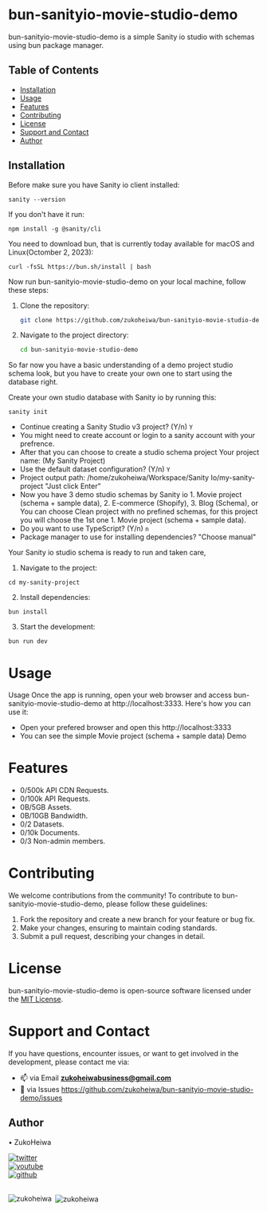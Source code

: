 # bun-sanityio-movie-studio-demo

bun-sanityio-movie-studio-demo is a simple Sanity io studio with schemas using bun package manager.

## Table of Contents

- [Installation](#installation)
- [Usage](#usage)
- [Features](#features)
- [Contributing](#contributing)
- [License](#license)
- [Support and Contact](#support-and-contact)
- [Author](#author)
## Installation

Before make sure you have Sanity io client installed:
```
sanity --version
```
If you don't have it run:
```
npm install -g @sanity/cli
```

You need to download bun, that is currently today available for macOS and Linux(Octomber 2, 2023):
```
curl -fsSL https://bun.sh/install | bash
```

Now run bun-sanityio-movie-studio-demo on your local machine, follow these steps:

1. Clone the repository:

    ```bash
   git clone https://github.com/zukoheiwa/bun-sanityio-movie-studio-demo.git
    ```
2. Navigate to the project directory:

    ```bash
    cd bun-sanityio-movie-studio-demo
    ```
So far now you have a basic understanding of a demo project studio schema look, but you have to create your own one to start using the database right.

Create your own studio database with Sanity io by running this:
```
sanity init
```
- Continue creating a Sanity Studio v3 project? (Y/n) ```Y```
- You might need to create account or login to a sanity account with your prefrence.
- After that you can choose to create a studio schema project Your project name: (My Sanity Project) 
- Use the default dataset configuration? (Y/n) ```Y```
- Project output path: /home/zukoheiwa/Workspace/Sanity Io/my-sanity-project "Just click Enter"
- Now you have 3 demo studio schemas by Sanity io 1. Movie project (schema + sample data), 2. E-commerce (Shopify), 3. Blog (Schema), or You can choose Clean project with no prefined schemas, for this project you will choose the 1st one 1. Movie project (schema + sample data).
- Do you want to use TypeScript? (Y/n) ```n```
- Package manager to use for installing dependencies? "Choose manual"

Your Sanity io studio schema is ready to run and taken care,

1. Navigate to the project:
```
cd my-sanity-project
```

2. Install dependencies:
```
bun install
```

3. Start the development:
```
bun run dev
```


# Usage
Usage
Once the app is running, open your web browser and access bun-sanityio-movie-studio-demo at http://localhost:3333. Here's how you can use it:

- Open your prefered browser and open this http://localhost:3333
- You can see the simple  Movie project (schema + sample data) Demo

# Features
- 0/500k API CDN Requests.
- 0/100k API Requests.
- 0B/5GB Assets.
- 0B/10GB Bandwidth.
- 0/2 Datasets.
- 0/10k Documents.
- 0/3 Non-admin members.

# Contributing
We welcome contributions from the community! To contribute to bun-sanityio-movie-studio-demo, please follow these guidelines:
1. Fork the repository and create a new branch for your feature or bug fix.
2. Make your changes, ensuring to maintain coding standards.
3. Submit a pull request, describing your changes in detail.

# License
bun-sanityio-movie-studio-demo is open-source software licensed under the [MIT License](https://choosealicense.com/licenses/mit/).

# Support and Contact
If you have questions, encounter issues, or want to get involved in the development, please contact me via:
- 📫 via Email **zukoheiwabusiness@gmail.com**
- 📄 via Issues https://github.com/zukoheiwa/bun-sanityio-movie-studio-demo/issues 

## Author
&#8226; ZukoHeiwa

<div>
<a href="https://www.youtube.com/channel/UCt3X0lR50_2yqdj9o3LUpKA" target="blank">
  <img src="https://img.shields.io/badge/@ZukoHeiwa-blue?style=for-the-badge&logo=twitter" alt="twitter" />
</a>
<br>
<a href="https://twitter.com/ZukoHeiwa" target="blank">
  <img src="https://img.shields.io/badge/@ZukoHeiwa-red?style=for-the-badge&logo=youtube" alt="youtube" />
</a>
<br>
<a href="https://github.com/ZukoHeiwa" target="blank">
  <img src="https://img.shields.io/badge/@ZukoHeiwa-black?style=for-the-badge&logo=github" alt="github" />
</a>
</div>
<br>

<p><img align="left" src="https://github-readme-stats.vercel.app/api/top-langs?username=zukoheiwa&show_icons=true&locale=en&layout=compact" alt="zukoheiwa" /></p>

<p>&nbsp;<img align="center" src="https://github-readme-stats.vercel.app/api?username=zukoheiwa&show_icons=true&locale=en" alt="zukoheiwa" /></p>
